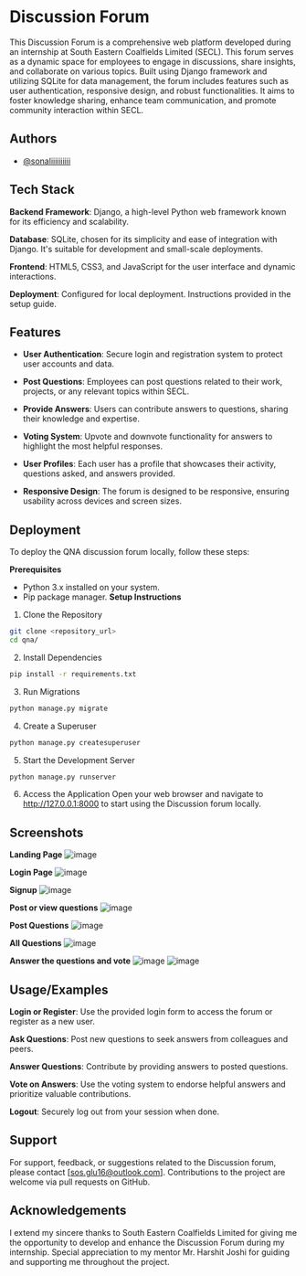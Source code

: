 
# Discussion Forum

This Discussion Forum is a comprehensive web platform developed during an internship at South Eastern Coalfields Limited (SECL). This forum serves as a dynamic space for employees to engage in discussions, share insights, and collaborate on various topics. Built using Django framework and utilizing SQLite for data management, the forum includes features such as user authentication, responsive design, and robust functionalities. It aims to foster knowledge sharing, enhance team communication, and promote community interaction within SECL.


## Authors

- [@sonaliiiiiiiiii](https://github.com/sonaliiiiiiiiii)


## Tech Stack

**Backend Framework**: Django, a high-level Python web framework known for its efficiency and scalability.

**Database**: SQLite, chosen for its simplicity and ease of integration with Django. It's suitable for development and small-scale deployments.

**Frontend**: HTML5, CSS3, and JavaScript for the user interface and dynamic interactions.

**Deployment**: Configured for local deployment. Instructions provided in the setup guide.


## Features

- **User Authentication**: Secure login and registration system to protect user accounts and data.

- **Post Questions**: Employees can post questions related to their work, projects, or any relevant topics within SECL.

- **Provide Answers**: Users can contribute answers to questions, sharing their knowledge and expertise.

- **Voting System**: Upvote and downvote functionality for answers to highlight the most helpful responses.

- **User Profiles**: Each user has a profile that showcases their activity, questions asked, and answers provided.

- **Responsive Design**: The forum is designed to be responsive, ensuring usability across devices and screen sizes.

## Deployment

To deploy the QNA discussion forum locally, follow these steps:

**Prerequisites**
- Python 3.x installed on your system.
- Pip package manager.
**Setup Instructions**
1. Clone the Repository

```bash
git clone <repository_url>
cd qna/
```
2. Install Dependencies

```bash
pip install -r requirements.txt
```
3. Run Migrations

```bash
python manage.py migrate
```
4. Create a Superuser
```bash
python manage.py createsuperuser
```
5. Start the Development Server

```bash
python manage.py runserver
```

6. Access the Application
Open your web browser and navigate to http://127.0.0.1:8000 to start using the Discussion forum locally.

## Screenshots
**Landing Page**
![image](https://github.com/sonaliiiiiiiiii/SECL-discussion-forum/assets/125906743/5442be80-0681-4652-9881-f8b31953285c)

**Login Page**
![image](https://github.com/sonaliiiiiiiiii/SECL-discussion-forum/assets/125906743/a2b1c6cb-d496-4cc1-9d10-7d0b589f0af6)

**Signup**
![image](https://github.com/sonaliiiiiiiiii/SECL-discussion-forum/assets/125906743/e23d4466-ee36-4291-a11e-8f318f8527eb)

**Post or view questions**
![image](https://github.com/sonaliiiiiiiiii/SECL-discussion-forum/assets/125906743/947069f4-2bf1-4adb-9a13-42cbc66e8d3c)

**Post Questions**
![image](https://github.com/sonaliiiiiiiiii/SECL-discussion-forum/assets/125906743/7f6e31f7-c1b0-42be-a4a7-edfabeae98d8)

**All Questions**
![image](https://github.com/sonaliiiiiiiiii/SECL-discussion-forum/assets/125906743/707bcd11-3805-45d9-9c30-9608024efa61)

**Answer the questions and vote**
![image](https://github.com/sonaliiiiiiiiii/SECL-discussion-forum/assets/125906743/21295bc1-900f-4ab4-8444-9d10cbc066b1)
![image](https://github.com/sonaliiiiiiiiii/SECL-discussion-forum/assets/125906743/91ba5e1a-ac23-4b4d-9b67-050aa809b6d3)


## Usage/Examples

**Login or Register**: Use the provided login form to access the forum or register as a new user.

**Ask Questions**: Post new questions to seek answers from colleagues and peers.

**Answer Questions**: Contribute by providing answers to posted questions.

**Vote on Answers**: Use the voting system to endorse helpful answers and prioritize valuable contributions.

**Logout**: Securely log out from your session when done.


## Support

For support, feedback, or suggestions related to the Discussion forum, please contact [sos.glu16@outlook.com]. Contributions to the project are welcome via pull requests on GitHub.


## Acknowledgements

I extend my sincere thanks to South Eastern Coalfields Limited for giving me the opportunity to develop and enhance the Discussion Forum during my internship. Special appreciation to my mentor Mr. Harshit Joshi for guiding and supporting me throughout the project.

